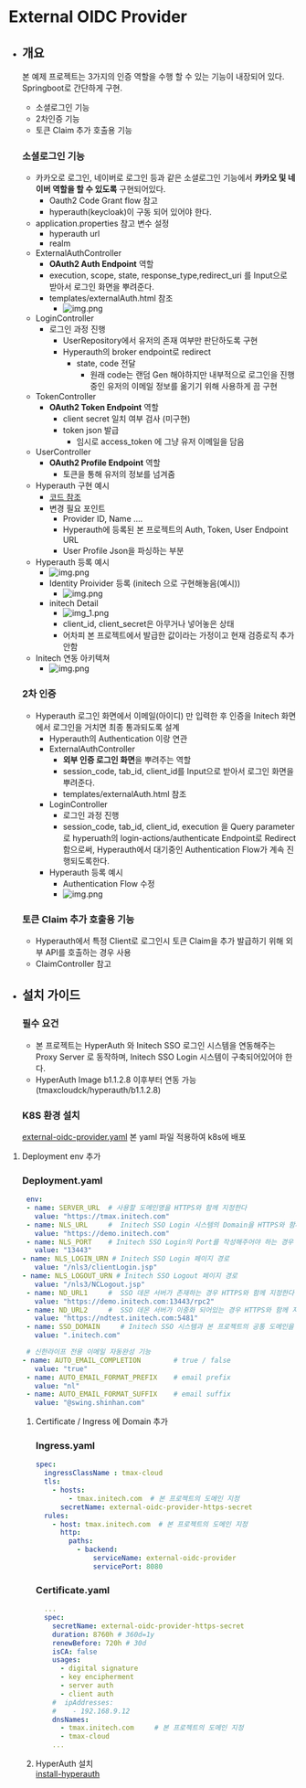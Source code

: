 # External OIDC Provider
- ## 개요
  본 예제 프로젝트는 3가지의 인증 역할을 수행 할 수 있는 기능이 내장되어 있다. Springboot로 간단하게 구현.
  - 소셜로그인 기능
  - 2차인증 기능
  - 토큰 Claim 추가 호출용 기능
  
  ### 소셜로그인 기능
  - 카카오로 로그인, 네이버로 로그인 등과 같은 소셜로그인 기능에서 **카카오 및 네이버 역할을 할 수 있도록** 구현되어있다.
    - Oauth2 Code Grant flow 참고 
    - hyperauth(keycloak)이 구동 되어 있어야 한다. 
  - application.properties 참고 변수 설정
    - hyperauth url
    - realm 
  - ExternalAuthController
    - **OAuth2 Auth Endpoint** 역할
    - execution, scope, state, response_type,redirect_uri 를 Input으로 받아서 로그인 화면을 뿌려준다.
    - templates/externalAuth.html 참조
      - ![img.png](img/login_fake_initech.png)
  - LoginController
    - 로그인 과정 진행
      - UserRepository에서 유저의 존재 여부만 판단하도록 구현
      - Hyperauth의 broker endpoint로 redirect
        - state, code 전달
          - 원래 code는 랜덤 Gen 해야하지만 내부적으로 로그인을 진행중인 유저의 이메일 정보를 옮기기 위해 사용하게 끔 구현
  - TokenController
    - **OAuth2 Token Endpoint** 역할
      - client secret 일치 여부 검사 (미구현)
      - token json 발급
        - 임시로 access_token 에 그냥 유저 이메일을 담음
  - UserController
    - **OAuth2 Profile Endpoint** 역할
      - 토큰을 통해 유저의 정보를 넘겨줌
  - Hyperauth 구현 예시
    - [코드 참조](https://github.com/tmax-cloud/hyperauth/tree/main/src/main/java/com/tmax/hyperauth/identity/initech)
    - 변경 필요 포인트
      - Provider ID, Name ....
      - Hyperauth에 등록된 본 프로젝트의 Auth, Token, User Endpoint URL
      - User Profile Json을 파싱하는 부분
  - Hyperauth 등록 예시
    - ![img.png](img/login_initech.png) 
    - Identity Proivider 등록 (initech 으로 구현해놓음(예시))
      - ![img.png](img/idProvider.png)
    - initech Detail
      - ![img_1.png](img/initech_detail.png)
      - client_id, client_secret은 아무거나 넣어놓은 상태
      - 어차피 본 프로젝트에서 발급한 값이라는 가정이고 현재 검증로직 추가 안함
  - Initech 연동 아키텍쳐
    - ![img.png](img/total_architecture.png)
  
  ### 2차 인증
  - Hyperauth 로그인 화면에서 이메일(아이디) 만 입력한 후 인증을 Initech 화면에서 로그인을 거치면 최종 통과되도록 설계
    - Hyperauth의 Authentication 이랑 연관
    - ExternalAuthController
      - **외부 인증 로그인 화면**을 뿌려주는 역할
      - session_code, tab_id, client_id를 Input으로 받아서 로그인 화면을 뿌려준다.
      - templates/externalAuth.html 참조
    - LoginController
      - 로그인 과정 진행
      - session_code, tab_id, client_id, execution 을 Query parameter로 hyperuath의 login-actions/authenticate Endpoint로 Redirect 함으로써, Hyperauth에서 대기중인 Authentication Flow가 계속 진행되도록한다.
    - Hyperauth 등록 예시
      - Authentication Flow 수정
      - ![img.png](img/AuthenticationFlow_initech.png)
  
  ### 토큰 Claim 추가 호출용 기능
  - Hyperauth에서 특정 Client로 로그인시 토큰 Claim을 추가 발급하기 위해 외부 API를 호출하는 경우 사용
  - ClaimController 참고
  
- ## 설치 가이드  
  ### 필수 요건
  - 본 프로젝트는 HyperAuth 와 Initech SSO 로그인 시스템을 연동해주는 Proxy Server 로 동작하며, Initech SSO Login 시스템이 구축되어있어야 한다.
  - HyperAuth Image b1.1.2.8 이후부터 연동 가능 (tmaxcloudck/hyperauth/b1.1.2.8)
  ### K8S 환경 설치
    [external-oidc-provider.yaml](manifest/k8s/external-oidc-provider.yaml) 본 yaml 파일 적용하여 k8s에 배포
1. Deployment env 추가
   ### Deployment.yaml
   ```yaml
    env:
    - name: SERVER_URL  # 사용할 도메인명을 HTTPS와 함께 지정한다
      value: "https://tmax.initech.com"
    - name: NLS_URL     #  Initech SSO Login 시스템의 Domain을 HTTPS와 함께 지정한다
      value: "https://demo.initech.com"
    - name: NLS_PORT    # Initech SSO Login의 Port를 작성해주어야 하는 경우 지정한다. (optional)
      value: "13443"
   - name: NLS_LOGIN_URN # Initech SSO Login 페이지 경로
      value: "/nls3/clientLogin.jsp"
   - name: NLS_LOGOUT_URN # Initech SSO Logout 페이지 경로
      value: "/nls3/NCLogout.jsp"
    - name: ND_URL1     #  SSO 데몬 서버가 존재하는 경우 HTTPS와 함께 지정한다 (optional) 
      value: "https://demo.initech.com:13443/rpc2"
    - name: ND_URL2     #  SSO 데몬 서버가 이중화 되어있는 경우 HTTPS와 함께 지정한다 (optional)
      value: "https://ndtest.initech.com:5481"
    - name: SSO_DOMAIN     # Initech SSO 시스템과 본 프로젝트의 공통 도메인을 지정한다
      value: ".initech.com"

    # 신한라이프 전용 이메일 자동완성 기능
   - name: AUTO_EMAIL_COMPLETION        # true / false
      value: "true"
    - name: AUTO_EMAIL_FORMAT_PREFIX    # email prefix
      value: "nl"
    - name: AUTO_EMAIL_FORMAT_SUFFIX    # email suffix
      value: "@swing.shinhan.com"
    ```
    1. Certificate / Ingress 에 Domain 추가
       ### Ingress.yaml
       ```yaml
       spec:
         ingressClassName : tmax-cloud
         tls:
           - hosts:
               - tmax.initech.com  # 본 프로젝트의 도메인 지정
             secretName: external-oidc-provider-https-secret
         rules:
           - host: tmax.initech.com  # 본 프로젝트의 도메인 지정
             http:
               paths:
                 - backend:
                     serviceName: external-oidc-provider
                     servicePort: 8080
       ```
       ### Certificate.yaml
       ```yaml
         ...
         spec:
           secretName: external-oidc-provider-https-secret
           duration: 8760h # 360d=1y
           renewBefore: 720h # 30d
           isCA: false
           usages:
             - digital signature
             - key encipherment
             - server auth
             - client auth
           #  ipAddresses:
           #    - 192.168.9.12
           dnsNames:
             - tmax.initech.com     # 본 프로젝트의 도메인 지정
             - tmax-cloud          
           ...
         ```
    2. HyperAuth 설치  
       [install-hyperauth](https://github.com/tmax-cloud/install-hyperauth)
